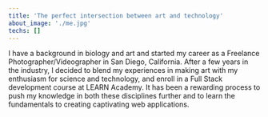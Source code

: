 ```yaml
---
title: 'The perfect intersection between art and technology'
about_image: './me.jpg'
techs: []
---
```


I have a background in biology and art and started my career as a Freelance Photographer/Videographer in San Diego, California. After a few years in the industry, I decided to blend my experiences in making art with my enthusiasm for science and technology, and enroll in a Full Stack development course at LEARN Academy. It has been a rewarding process to push my knowledge in both these disciplines further and to learn the fundamentals to creating captivating web applications.

